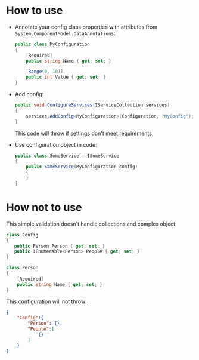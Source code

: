 # How to use
- Annotate your config class properties with attributes from `System.ComponentModel.DataAnnotations`:
 
  ```csharp
  public class MyConfiguration
  {
      [Required]
      public string Name { get; set; }

      [Range(0, 10)]
      public int Value { get; set; }
  }
  ```
- Add config:

  ```csharp
  public void ConfigureServices(IServiceCollection services)
  {
      services.AddConfig<MyConfiguration>(Configuration, "MyConfig");
  }
  ```
  This code will throw if settings don't meet requirements
- Use configuration object in code:

  ```csharp
  public class SomeService : ISomeService
  {
      public SomeService(MyConfiguration config)
      {
      }
  }
  ```

# How not to use

This simple validation doesn't handle collections and complex object:
```csharp
class Config
{
   public Person Person { get; set; }
   public IEnumerable<Person> People { get; set; }
}

class Person
{
    [Required]
    public string Name { get; set; }
}
```

This configuration will not throw:
```json
{
    "Config":{
        "Person": {},
        "People":[
            {}
        ]
    }
}
```
